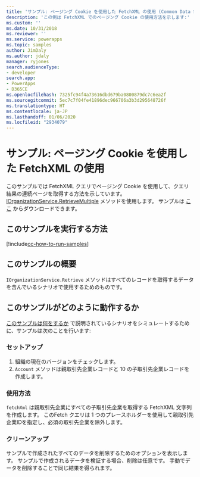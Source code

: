```yaml
---
title: 'サンプル: ページング Cookie を使用した FetchXML の使用 (Common Data Service) | Microsoft Docs'
description: 'この例は FetchXML でのページング Cookie の使用方法を示します:'
ms.custom: ''
ms.date: 10/31/2018
ms.reviewer: ''
ms.service: powerapps
ms.topic: samples
author: JimDaly
ms.author: jdaly
manager: ryjones
search.audienceType:
- developer
search.app:
- PowerApps
- D365CE
ms.openlocfilehash: 7325fc94f4a73616dbd679ba0800879dc7c6ea2f
ms.sourcegitcommit: 5ec7c7f04fe41896dec966706a3b3d295648726f
ms.translationtype: HT
ms.contentlocale: ja-JP
ms.lasthandoff: 01/06/2020
ms.locfileid: "2934079"
---
```

# <a name="sample-use-fetchxml-with-a-paging-cookie"></a>サンプル: ページング Cookie を使用した FetchXML の使用

<!-- This could be greatly simplified IMHO 
https://docs.microsoft.com/dynamics365/customer-engagement/developer/org-service/sample-use-fetchxml-paging-cookie
-->
このサンプルでは FetchXML クエリでページング Cookie を使用して、クエリ結果の連続ページを取得する方法を示しています。 [IOrganizationService.RetrieveMultiple](https://docs.microsoft.com/dotnet/api/microsoft.xrm.sdk.iorganizationservice.retrievemultiple?view=dynamics-general-ce-9) メソッドを使用します。 サンプルは [ここ](https://github.com/Microsoft/PowerApps-Samples/tree/master/cds/orgsvc/C%23/UseFetchXMLWithPaging) からダウンロードできます。

## <a name="how-to-run-this-sample"></a>このサンプルを実行する方法

[!include[cc-how-to-run-samples](../../includes/cc-how-to-run-samples.md)]

## <a name="what-this-sample-does"></a>このサンプルの概要

`IOrganizationService.Retrieve` メソッドはすべてのレコードを取得するデータを含んでいるシナリオで使用するためのものです。

## <a name="how-this-sample-works"></a>このサンプルがどのように動作するか

[このサンプルは何をするか](#what-this-sample-does) で説明されているシナリオをシミュレートするために、サンプルは次のことを行います:

### <a name="setup"></a>セットアップ

1. 組織の現在のバージョンをチェックします。
1. `Account` メソッドは親取引先企業レコードと 10 の子取引先企業レコードを作成します。

### <a name="demonstrate"></a>使用方法

`fetchXml` は親取引先企業にすべての子取引先企業を取得する FetchXML 文字列を作成します。 このFetch クエリは 1 つのプレースホルダーを使用して親取引先企業IDを指定し、必須の取引先企業を除外します。

### <a name="clean-up"></a>クリーンアップ

サンプルで作成されたすべてのデータを削除するためのオプションを表示します。 サンプルで作成されるデータを検証する場合、削除は任意です。 手動でデータを削除することで同じ結果を得られます。

